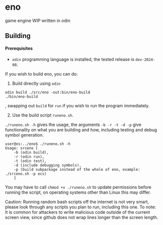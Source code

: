# eno
game engine WIP written in odin

## Building

#### Prerequisites
- `odin` programming language is installed, the tested release is `dev-2024-08`.

If you wish to build eno, you can do:

1. Build directly using `odin`
```
odin build ./src/eno -out:bin/eno-build
./bin/eno-build
```
, swapping out `build` for `run` if you wish to run the program immediately.

2. Use the build script `runeno.sh`.

`./runeno.sh -h` gives the usage, the arguments `-b -r -t -d -p` give functionality on what you are building and how, including testing and debug symbol generation.
```
user@os:../eno$ ./runeno.sh -h
Usage: srceno [
    -b (odin build), 
    -r (odin run), 
    -t (odin test), 
    -d (include debugging symbols), 
    -p (build subpackage instead of the whole of eno, example: ./srceno.sh -p ecs)
    ]
```
You may have to call `chmod +x ./runeno.sh` to update permissions before running the script, on operating systems other than Linux this may differ.

Caution: Running random bash scripts off the internet is not very smart, please look through any scripts you plan to run, including this one.
To note: It is common for attackers to write malicious code outside of the current screen view, since github does not wrap lines longer than the screen length.
